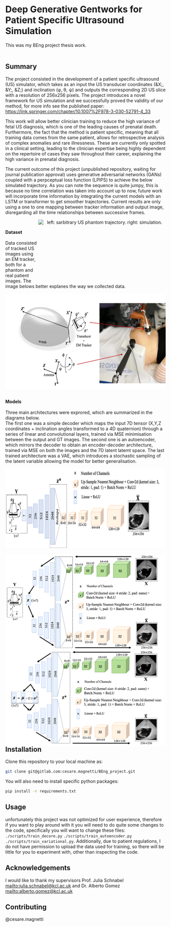 # Deep Generative Gentworks for Patient Specific Ultrasound Simulation

This was my BEng project thesis work.<br><br>

## Summary
The project consisted in the development of a patient specific ultrasound (US) simulator, which takes as an input the US transducer coordinates (&X;, &Y;, &Z;) and inclination (&phi;, &theta;, &psi;) and outputs the corresponding 2D US slice with a resolution of 256x256 pixels. The project introduces a novel framework for US simulation and we successfully proved the validity of our method, for more info see the published paper: https://link.springer.com/chapter/10.1007%2F978-3-030-52791-4_33 <br>

This work will allow better clinician training to reduce the high variance of fetal US diagnosis, which is one of the leading causes of prenatal death. Furthermore, the fact that the method is patient specific, meaning that all training data comes from the same patient, allows for retrospective analysis of complex anomalies and rare illnessness. These are currently only spotted in a clinical setting, leading to the clinician expertise being highly dependent on the repertoire of cases they saw throughout their career, explaining the high variance in prenatal diagnosis.<br>

The current outcome of this project (unpublished repository, waiting for journal publication approval) uses generative adversarial networks (GANs) coupled with a perpceptual loss function (LPIPS) to achieve the below simulated trajectory. As you can note the sequence is quite jumpy, this is because no time correlation was taken into account up to now, future work will incorporate time information by integrating the current models with an LSTM or transformer to get smoother trajectories. Current results are only using a one to one mapping between tracker information and output image, disregarding all the time relationships between successive frames.

<animation align="center">
    <img align="right" width="400" height="200" src="readme_images/readme_trajectory.gif", alt="left: sarbitrary US phantom trajectory. right: simulation."
	title="left: sarbitrary US phantom trajectory. right: simulation." />
</animation><br>

**Dataset** <br><br>
Data consisted of tracked US images using an EM tracker, both for a phantom and real patient images. The image belows better explanes the way we collected data.

<center>
<img src="readme_images/EM_system.png" alt="dataset acquisition"
	title="dataset acquisition" align="center" width="600" height="300" />
</center><br>

**Models**<br><br>
Three main architectures were exprored, which are summarized in the diagrams below.<br>
The first one was a simple decoder which maps the input 7D tensor (X,Y,Z coordinates + inclination angles transformed to a 4D quaternion) through a series of linear and convolutional layers, trained via MSE minimisation between the output and GT images. The second one is an autoencoder, which mirrors the decoder to obtain an encoder-decoder architecture, trained via MSE on both the images and the 7D latent latemt space. The last trained architecture was a VAE, which introduces a stochastic sampling of the latent variable allowing the model for better generalisation.
<center>
<img src="readme_images/decoder.png" alt="decoder"
	title="decoder"  width="550" height="250" />
</center><br>
<img style="float: left;" src="readme_images/autoencoder.png" alt="autoencoder"
	title="autoencoder"  width="550" height="300" />
<img style="float: right;" src="readme_images/variational_autoencoder.png" alt="variational autoencoder"
	title="variational autoencoder"  width="550" height="300" />



## Installation

Clone this repository to your local machine as:

```bash
git clone git@gitlab.com:cesare.magnetti/BEng_project.git
```

You will also need to install specific python packages:

```bash
pip install -r requirements.txt
```

## Usage

unfortunately this project was not optimized for user experience, therefore if you want to play around with it you will need to do quite some changes to the code, specifically you will want to change these files: ```./scripts/train_decore.py``` ```./scripts/train_autoencoder.py``` ```./scripts/train_variational.py```. Additionally, due to patient regulations, I do not have permission to upload the data used for training, so there will be little for you to experiment with, other than inspecting the code.

## Acknowledgements
I would like to thank my supervisors Prof. Julia Schnabel <mailto:julia.schnabel@kcl.ac.uk> and Dr. Alberto Gomez <mailto:alberto.gomez@kcl.ac.uk>

## Contributing
@cesare.magnetti

